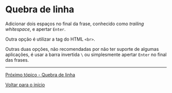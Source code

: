 # Quebra de linha  

Adicionar dois espaços no final da frase, conhecido como *trailing whitespace*, e apertar `Enter`.  
  
Outra opção é utilizar a tag do HTML `<br>`.  
  
Outras duas opções, não recomendadas por não ter suporte de algumas aplicações, é usar a barra invertida `\` ou simplesmente apertar `Enter` no final das frases.  
  
---
  
[Próximo tópico - Quebra de linha](quebra-de-linha.md)  
  
[Voltar para o início](README.md)  